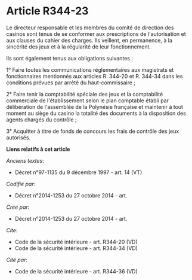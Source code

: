 # Article R344-23

Le directeur responsable et les membres du comité de direction des casinos sont tenus de se conformer aux prescriptions de
l'autorisation et aux clauses du cahier des charges. Ils veillent, en permanence, à la sincérité des jeux et à la régularité
de leur fonctionnement. 

Ils sont également tenus aux obligations suivantes : 

1° Faire toutes les communications réglementaires aux magistrats et fonctionnaires mentionnés aux articles R. 344-20 et R.
344-34 dans les conditions prévues par arrêté du haut-commissaire ; 

2° Faire tenir la comptabilité spéciale des jeux et la comptabilité commerciale de l'établissement selon le plan comptable
établi par délibération de l'assemblée de la Polynésie française et maintenir à tout moment au siège du casino la totalité
des documents à la disposition des agents chargés du contrôle ; 

3° Acquitter à titre de fonds de concours les frais de contrôle des jeux autorisés.

**Liens relatifs à cet article**

_Anciens textes_:

  - Décret n°97-1135 du 9 décembre 1997 - art. 14 (VT)

_Codifié par_:

  - Décret n°2014-1253 du 27 octobre 2014 - art.

_Créé par_:

  - Décret n°2014-1253 du 27 octobre 2014 - art.

_Cite_:

  - Code de la sécurité intérieure - art. R344-20 (VD)
  - Code de la sécurité intérieure - art. R344-34 (VD)

_Cité par_:

  - Code de la sécurité intérieure - art. R344-36 (VD)
